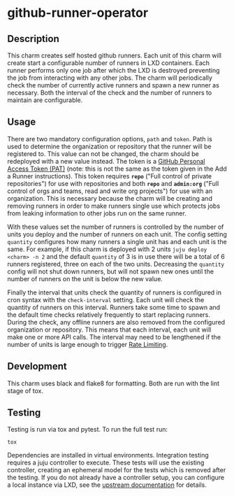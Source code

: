 # github-runner-operator

## Description

This charm creates self hosted github runners. Each unit of this charm will create start a configurable number of runners in LXD containers. Each runner performs only one job
after which the LXD is destroyed preventing the job from interacting with any other jobs. The charm will periodically check the number of currently active runners and spawn a new
runner as necessary. Both the interval of the check and the number of runners to maintain are configurable.

## Usage

There are two mandatory configuration options, `path` and `token`. Path is used to determine the organization or repository that the runner will be registered to. This value can
not be changed, the charm should be redeployed with a new value instead. The token is a [GitHub Personal Access Token (PAT)](https://github.com/settings/tokens) (note: this is not the same as the token given in the Add a Runner instructions). This token requires **`repo`** ("Full control of private repositories") for
use with repositories and both **`repo`** and **`admin:org`** ("Full control of orgs and teams, read and write org projects") for use with an organization. This is necessary because the charm will be creating and removing runners in order to
make runners single use which protects jobs from leaking information to other jobs run on the same runner.

With these values set the number of runners is controlled by the number of units you deploy and the number of runners on each unit. The config setting `quantity` configures how
many runners a single unit has and each unit is the same. For example, if this charm is deployed with 2 units `juju deploy <charm> -n 2` and the default `quantity` of 3 is in use
there will be a total of 6 runners registered, three on each of the two units. Decreasing the `quantity` config will not shut down runners, but will not spawn new ones until the
number of runners on the unit is below the new value.

Finally the interval that units check the quantity of runners is configured in cron syntax with the `check-interval` setting. Each unit will check the quantity of runners on this
interval. Runners take some time to spawn and the default time checks relatively frequently to start replacing runners. During the check, any offline runners are also removed from
the configured organization or repository. This means that each interval, each unit will make one or more API calls. The interval may need to be lengthened if the number of units
is large enough to trigger [Rate Limiting](https://docs.github.com/en/rest/overview/resources-in-the-rest-api#rate-limiting).

## Development

This charm uses black and flake8 for formatting. Both are run with the lint stage of tox.


## Testing

Testing is run via tox and pytest. To run the full test run:

    tox

Dependencies are installed in virtual environments. Integration testing requires a juju controller to execute. These tests will use the existing controller, creating an ephemeral
model for the tests which is removed after the testing. If you do not already have a controller setup, you can configure a local instance via LXD, see the [upstream
documentation](https://juju.is/docs/lxd-cloud) for details.
